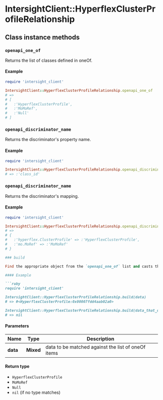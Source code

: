 # IntersightClient::HyperflexClusterProfileRelationship

## Class instance methods

### `openapi_one_of`

Returns the list of classes defined in oneOf.

#### Example

```ruby
require 'intersight_client'

IntersightClient::HyperflexClusterProfileRelationship.openapi_one_of
# =>
# [
#   :'HyperflexClusterProfile',
#   :'MoMoRef',
#   :'Null'
# ]
```

### `openapi_discriminator_name`

Returns the discriminator's property name.

#### Example

```ruby
require 'intersight_client'

IntersightClient::HyperflexClusterProfileRelationship.openapi_discriminator_name
# => :'class_id'
```

### `openapi_discriminator_name`

Returns the discriminator's mapping.

#### Example

```ruby
require 'intersight_client'

IntersightClient::HyperflexClusterProfileRelationship.openapi_discriminator_mapping
# =>
# {
#   :'hyperflex.ClusterProfile' => :'HyperflexClusterProfile',
#   :'mo.MoRef' => :'MoMoRef'
# }

### build

Find the appropriate object from the `openapi_one_of` list and casts the data into it.

#### Example

```ruby
require 'intersight_client'

IntersightClient::HyperflexClusterProfileRelationship.build(data)
# => #<HyperflexClusterProfile:0x00007fdd4aab02a0>

IntersightClient::HyperflexClusterProfileRelationship.build(data_that_doesnt_match)
# => nil
```

#### Parameters

| Name | Type | Description |
| ---- | ---- | ----------- |
| **data** | **Mixed** | data to be matched against the list of oneOf items |

#### Return type

- `HyperflexClusterProfile`
- `MoMoRef`
- `Null`
- `nil` (if no type matches)


